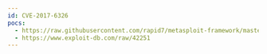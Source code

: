 ```yaml
---
id: CVE-2017-6326
pocs:
  - https://raw.githubusercontent.com/rapid7/metasploit-framework/master/modules/exploits/linux/http/symantec_messaging_gateway_exec.rb
  - https://www.exploit-db.com/raw/42251
---
```

